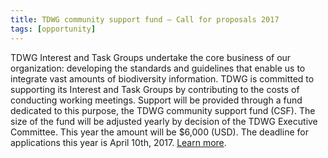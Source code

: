 ```yaml
---
title: TDWG community support fund – Call for proposals 2017
tags: [opportunity]
---
```


TDWG Interest and Task Groups undertake the core business of our organization: developing the standards and guidelines that enable us to integrate vast amounts of biodiversity information. TDWG is committed to supporting its Interest and Task Groups by contributing to the costs of conducting working meetings. Support will be provided through a fund dedicated to this purpose, the TDWG community support fund (CSF). The size of the fund will be adjusted yearly by decision of the TDWG Executive Committee. This year the amount will be $6,000 (USD). The deadline for applications this year is April 10th, 2017. [Learn more](/community/support/).
